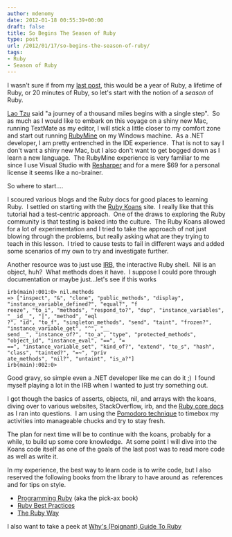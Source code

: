 ```yaml
---
author: mdenomy
date: 2012-01-18 00:55:39+00:00
draft: false
title: So Begins The Season of Ruby
type: post
url: /2012/01/17/so-begins-the-season-of-ruby/
tags:
- Ruby
- Season of Ruby
---
```


I wasn't sure if from my [last post](http://mdenomy.wordpress.com/2011/12/23/i-hate-year-end-lists/), this would be a year of Ruby, a lifetime of Ruby, or 20 minutes of Ruby, so let's start with the notion of a _season_ of Ruby.

[Lao Tzu](http://www.quotationspage.com/quote/24004.html) said "a journey of a thousand miles begins with a single step".  So as much as I would like to embark on this voyage on a shiny new Mac, running TextMate as my editor, I will stick a little closer to my comfort zone and start out running [RubyMine](http://www.jetbrains.com/ruby/) on my Windows machine.  As a .NET developer, I am pretty entrenched in the IDE experience.  That is not to say I don't want a shiny new Mac, but I also don't want to get bogged down as I learn a new language.  The RubyMine experience is very familiar to me since I use Visual Studio with [Resharper](http://www.jetbrains.com/resharper/) and for a mere $69 for a personal license it seems like a no-brainer.

So where to start....

I scoured various blogs and the Ruby docs for good places to learning Ruby.  I settled on starting with the [Ruby Koans](http://rubykoans.com/) site.  I really like that this tutorial had a test-centric approach.  One of the draws to exploring the Ruby community is that testing is baked into the culture.  The Ruby Koans allowed for a lot of experimentation and I tried to take the approach of not just blowing through the problems, but really asking what are they trying to teach in this lesson.  I tried to cause tests to fail in different ways and added some scenarios of my own to try and investigate further.

Another resource was to just use [IRB](http://en.wikipedia.org/wiki/Interactive_Ruby_Shell), the interactive Ruby shell.  Nil is an object, huh?  What methods does it have.  I suppose I could pore through documentation or maybe just...let's see if this works


``` 
irb(main):001:0> nil.methods
=> ["inspect", "&", "clone", "public_methods", "display", "instance_variable_defined?", "equal?", "f
reeze", "to_i", "methods", "respond_to?", "dup", "instance_variables", "__id__", "|", "method", "eql
?", "id", "to_f", "singleton_methods", "send", "taint", "frozen?", "instance_variable_get", "^", "__
send__", "instance_of?", "to_a", "type", "protected_methods", "object_id", "instance_eval", "==", "=
==", "instance_variable_set", "kind_of?", "extend", "to_s", "hash", "class", "tainted?", "=~", "priv
ate_methods", "nil?", "untaint", "is_a?"]
irb(main):002:0>
```
Good gravy, so simple even a .NET developer like me can do it ;)  I found myself playing a lot in the IRB when I wanted to just try something out.

I got though the basics of asserts, objects, nil, and arrays with the koans, diving over to various websites, StackOverflow, irb, and the [Ruby core docs](http://ruby-doc.org/core-1.9.3/) as I ran into questions.  I am using the [Pomodoro technique](http://www.pomodorotechnique.com/) to timebox my activities into manageable chucks and try to stay fresh.

The plan for next time will be to continue with the koans, probably for a while, to build up some core knowledge.  At some point I will dive into the Koans code itself as one of the goals of the last post was to read more code as well as write it.

In my experience, the best way to learn code is to write code, but I also reserved the following books from the library to have around as  references and for tips on style.

* [Programming Ruby](http://www.amazon.com/Programming-Ruby-1-9-Pragmatic-Programmers/dp/1934356085) (aka the pick-ax book)
* [Ruby Best Practices](http://www.amazon.com/Ruby-Best-Practices-Gregory-Brown/dp/0596523009)
* [The Ruby Way](http://www.amazon.com/Ruby-Way-Second-Techniques-Programming/dp/0672328844)

I also want to take a peek at [Why's (Poignant) Guide To Ruby](http://mislav.uniqpath.com/poignant-guide/)
